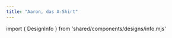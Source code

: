 ```yaml
---
title: "Aaron, das A-Shirt"
---
```


import { DesignInfo } from 'shared/components/designs/info.mjs'

<DesignInfo design='aaron' docs />

